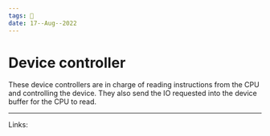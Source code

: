 ```yaml
---
tags: 🌱
date: 17--Aug--2022
---
```


# Device controller

These device controllers are in charge of reading instructions from the CPU and  controlling the device. They also send the IO requested into the device buffer for the CPU to read.

---
Links: 